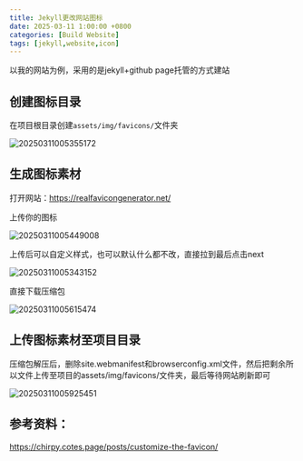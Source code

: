 ```yaml
---
title: Jekyll更改网站图标
date: 2025-03-11 1:00:00 +0800
categories: [Build Website]
tags: [jekyll,website,icon]
---
```


以我的网站为例，采用的是jekyll+github page托管的方式建站

## 创建图标目录

在项目根目录创建`assets/img/favicons/`文件夹

![20250311005355172](https://github.com/user-attachments/assets/8d3f6b26-5631-4db8-bb38-426f35cd29c4)

## 生成图标素材

打开网站：https://realfavicongenerator.net/

上传你的图标

![20250311005449008](https://github.com/user-attachments/assets/96a531e1-ca83-45ee-8654-28e3e01dec4c)

上传后可以自定义样式，也可以默认什么都不改，直接拉到最后点击next

![20250311005343152](https://github.com/user-attachments/assets/39a138cb-144a-4ccc-a0cd-b9729c46eb9e)

直接下载压缩包

![20250311005615474](https://github.com/user-attachments/assets/3c2d9621-b4a7-4d8f-af23-f06e9a999eeb)

## 上传图标素材至项目目录

压缩包解压后，删除site.webmanifest和browserconfig.xml文件，然后把剩余所以文件上传至项目的assets/img/favicons/文件夹，最后等待网站刷新即可

![20250311005925451](https://github.com/user-attachments/assets/1364ff2f-44bf-4063-8eaf-8e16482be233)




## 参考资料：

https://chirpy.cotes.page/posts/customize-the-favicon/




